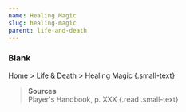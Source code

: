 ```yaml
---
name: Healing Magic
slug: healing-magic
parent: life-and-death
---
```

### Blank
[Home](home) > [Life & Death](life-and-death) > Healing Magic {.small-text}



> **Sources** <br/>
> Player's Handbook, p. XXX
{.read .small-text}